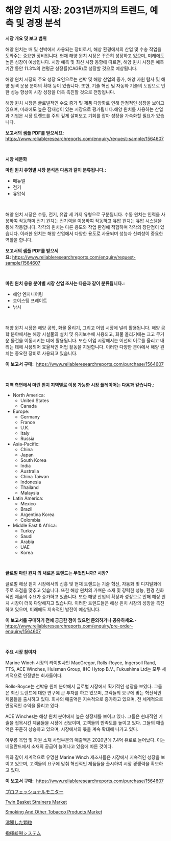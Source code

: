 <p><h1>해양 윈치 시장: 2031년까지의 트렌드, 예측 및 경쟁 분석</h1></p><p><strong>시장 개요 및 보고 범위</strong></p>
<p><p>해양 윈치는 배 및 선박에서 사용되는 장비로서, 해상 환경에서의 산업 및 수송 작업을 도와주는 중요한 장비입니다. 현재 해양 윈치 시장은 꾸준히 성장하고 있으며, 미래에도 높은 성장이 예상됩니다. 시장 예측 및 최신 시장 동향에 따르면, 해양 윈치 시장은 예측 기간 동안 11.3%의 연평균 성장률(CAGR)로 성장할 것으로 예상됩니다.</p><p>해양 윈치 시장의 주요 성장 요인으로는 선박 및 해양 산업의 증가, 해양 자원 탐사 및 해양 원격 운용 분야의 확대 등이 있습니다. 또한, 기술 혁신 및 자동화 기술의 도입으로 인한 성능 향상이 시장 성장을 더욱 촉진할 것으로 전망됩니다.</p><p>해양 윈치 시장은 글로벌적인 수요 증가 및 제품 다양화로 인해 안정적인 성장을 보이고 있으며, 미래에도 높은 잠재성이 있는 시장으로 평가됩니다.해양 윈치를 사용하는 산업과 기업은 시장 트렌드를 주의 깊게 살펴보고 기회를 잡아 성장을 가속화할 필요가 있습니다.</p></p>
<p><strong>보고서의 샘플 PDF를 받으세요:</strong> <a href="https://www.reliableresearchreports.com/enquiry/request-sample/1564607">https://www.reliableresearchreports.com/enquiry/request-sample/1564607</a></p>
<p>&nbsp;</p>
<p><strong>시장 세분화</strong></p>
<p><strong>마린 윈치 유형별 시장 분석은 다음과 같이 분류됩니다.:</strong></p>
<p><ul><li>매뉴얼</li><li>전기</li><li>유압식</li></ul></p>
<p>&nbsp;</p>
<p><p>해양 윈치 시장은 수동, 전기, 유압 세 가지 유형으로 구분됩니다. 수동 윈치는 인력을 사용하여 작동하며 전기 윈치는 전기력을 이용하여 작동하고 유압 윈치는 유압 시스템을 통해 작동합니다. 각각의 윈치는 다른 용도와 작업 환경에 적합하며 각각의 장단점이 있습니다. 이러한 윈치는 해양 산업에서 다양한 용도로 사용되며 성능과 신뢰성이 중요한 역할을 합니다.</p></p>
<p><strong>보고서의 샘플 PDF를 받으세요:</strong>&nbsp;<a href="https://www.reliableresearchreports.com/enquiry/request-sample/1564607">https://www.reliableresearchreports.com/enquiry/request-sample/1564607</a></p>
<p>&nbsp;</p>
<p><strong> 마린 윈치 응용 분야별 시장 산업 조사는 다음과 같이 분류됩니다.:</strong></p>
<p><ul><li>해양 엔지니어링</li><li>호이스팅 프레이트</li><li>낚시</li></ul></p>
<p>&nbsp;</p>
<p><p>해양 윈치 시장은 해양 공학, 화물 올리기, 그리고 어업 시장에 널리 활용됩니다. 해양 공학 분야에서는 해양 시설물의 설치 및 유지보수에 사용되고, 화물 올리기에는 크고 무거운 물건을 이동시키는 데에 활용됩니다. 또한 어업 시장에서는 어선의 어로를 올리고 내리는 데에 사용되어 효율적인 어업 활동을 지원합니다. 이러한 다양한 분야에서 해양 윈치는 중요한 장비로 사용되고 있습니다.</p></p>
<p><strong>이 보고서 구매:</strong>&nbsp; <a href="https://www.reliableresearchreports.com/purchase/1564607">https://www.reliableresearchreports.com/purchase/1564607</a></p>
<p>&nbsp;</p>
<p><strong>지역 측면에서 마린 윈치 지역별로 이용 가능한 시장 플레이어는 다음과 같습니다.:</strong></p>
<p><ul>
    <li>
        North America:
        <ul>
            <li>United States</li>
            <li>Canada</li>
        </ul>
    </li>
    <li>
        Europe:
        <ul>
            <li>Germany</li>
            <li>France</li>
            <li>U.K.</li>
            <li>Italy</li>
            <li>Russia</li>
        </ul>
    </li>
    <li>
        Asia-Pacific:
        <ul>
            <li>China</li>
            <li>Japan</li>
            <li>South Korea</li>
            <li>India</li>
            <li>Australia</li>
            <li>China Taiwan</li>
            <li>Indonesia</li>
            <li>Thailand</li>
            <li>Malaysia</li>
        </ul>
    </li>
    <li>
        Latin America:
        <ul>
            <li>Mexico</li>
            <li>Brazil</li>
            <li>Argentina Korea</li>
            <li>Colombia</li>
        </ul>
    </li>
    <li>
        Middle East & Africa:
        <ul>
            <li>Turkey</li>
            <li>Saudi</li>
            <li>Arabia</li>
            <li>UAE</li>
            <li>Korea</li>
        </ul>
    </li>
    </ul></p>
<p>&nbsp;</p>
<p><strong>글로벌 마린 윈치 의 새로운 트렌드는 무엇입니까? 시장?</strong></p>
<p><p>글로벌 해상 윈치 시장에서의 신흥 및 현재 트렌드는 기술 혁신, 자동화 및 디지털화에 주로 초점을 맞추고 있습니다. 또한 해상 윈치의 가벼운 소재 및 강력한 성능, 환경 친화적인 제품의 수요가 증가하고 있습니다. 또한 해양 산업의 확장과 성장으로 인해 해상 윈치 시장이 더욱 다양해지고 있습니다. 이러한 트렌드들은 해상 윈치 시장의 성장을 촉진하고 있으며, 미래에도 지속적인 발전이 예상됩니다.</p></p>
<p><strong>이 보고서를 구매하기 전에 궁금한 점이 있으면 문의하거나 공유하세요.</strong>- <a href="https://www.reliableresearchreports.com/enquiry/pre-order-enquiry/1564607">https://www.reliableresearchreports.com/enquiry/pre-order-enquiry/1564607</a></p>
<p>&nbsp;</p>
<p><strong>주요 시장 참여자</strong></p>
<p><p>Marine Winch 시장의 라이벌사인 MacGregor, Rolls-Royce, Ingersoll Rand, TTS, ACE Winches, Huisman Group, IHC Hytop B.V., Fukushima Ltd는 모두 세계적으로 인정받는 회사들이다. </p><p>Rolls-Royce는 선박용 윈치 분야에서 글로벌 시장에서 획기적인 성장을 보였다. 그들은 최신 트렌드에 대한 연구에 큰 투자를 하고 있으며, 고객들의 요구에 맞는 혁신적인 제품들을 출시하고 있다. 회사의 매출액은 지속적으로 증가하고 있으며, 전 세계적으로 안정적인 수익을 올리고 있다.</p><p>ACE Winches는 해상 윈치 분야에서 높은 성장세를 보이고 있다. 그들은 현대적인 기술을 접목시킨 제품들을 시장에 선보이며, 고객들의 만족도를 높이고 있다. 그들의 매출액은 꾸준히 상승하고 있으며, 시장에서의 몫을 계속 확대해 나가고 있다.</p><p>아우롱 목업 및 자원 소재 사업부문의 매출액은 2020년에 7.4억 유로로 늘어났다. 이는 네덜란드에서 소재의 공급이 늘어나고 있음에 따른 것이다.</p><p>위와 같이 세계적으로 유명한 Marine Winch 제조사들은 시장에서 지속적인 성장을 보이고 있으며, 고객들의 요구에 맞춰 혁신적인 제품들을 출시하여 시장 경쟁력을 확보하고 있다.</p></p>
<p><strong>이 보고서 구매:</strong>&nbsp;&nbsp;<a href="https://www.reliableresearchreports.com/purchase/1564607">https://www.reliableresearchreports.com/purchase/1564607</a></p>
<p><p><a href="https://github.com/cnnriuez22368/Market-Research-Report-List-1/blob/main/20668497185.md">プロフェッショナルモニター</a></p><p><a href="https://issuu.com/reportprime-2/docs/twin-basket-strainers-market-size-2030.pptx">Twin Basket Strainers Market</a></p><p><a href="https://github.com/bmorecock/Market-Research-Report-List-2/blob/main/smoking-and-other-tobacco-products-market.md">Smoking And Other Tobacco Products Market</a></p><p><a href="https://medium.com/@briaabshire64/%E6%B2%B8%E9%A8%B0%E3%82%B0%E3%83%A9%E3%83%8B%E3%83%A5%E3%83%BC%E3%83%AB%E5%B8%82%E5%A0%B4-2031%E5%B9%B4%E3%81%BE%E3%81%A7%E3%81%AE%E3%83%88%E3%83%AC%E3%83%B3%E3%83%89-%E4%BA%88%E6%B8%AC-%E7%AB%B6%E4%BA%89%E5%88%86%E6%9E%90-56e892a31cdc">沸騰した顆粒</a></p><p><a href="https://github.com/LeanneBruen2023/Market-Research-Report-List-1/blob/main/91072197186.md">指揮統制システム</a></p></p>
